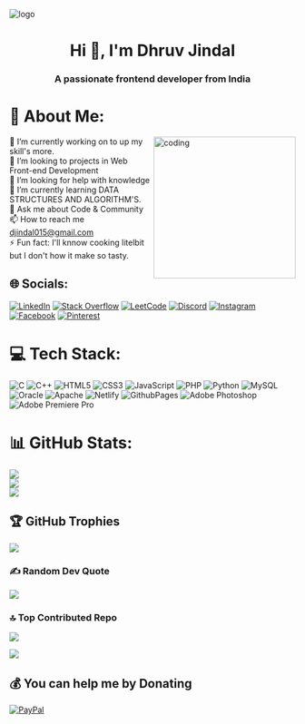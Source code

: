 ![logo](https://github.com/its-dhruv-jindal/its-dhruv-jindal/blob/main/github-header-image.png)

<h1 align="center">Hi 👋, I'm Dhruv Jindal</h1>
<h3 align="center">A passionate frontend developer from India</h3>

# 💫 About Me:

<img align="right" alt="coding" width="250" src="https://camo.githubusercontent.com/9792d43627b178fd4a45bcabb3647d7b34a62d64baf96a19abf6ea19d5cea8dd/68747470733a2f2f63646e2e6472696262626c652e636f6d2f75736572732f313138373833362f73637265656e73686f74732f363533393432392f70726f6772616d65722e676966">

🔭 I’m currently working on to up my skill's more. <br>
👯 I’m looking to projects in Web Front-end Development <br>
🤝 I’m looking for help with knowledge<br>
🌱 I’m currently learning DATA STRUCTURES AND ALGORITHM'S. <br>
💬 Ask me about Code & Community <br>
📫 How to reach me djindal015@gmail.com <br>
⚡ Fun fact: I'll knnow cooking litelbit but I don't how it make so tasty.



## 🌐 Socials:

[![LinkedIn](https://img.shields.io/badge/LinkedIn-%230077B5.svg?logo=linkedin&logoColor=white)](https://linkedin.com/in/its-dhruv-jindal) 
[![Stack Overflow](https://img.shields.io/badge/-Stackoverflow-FE7A16?logo=stack-overflow&logoColor=white)](https://stackoverflow.com/users/23510396) 
[![LeetCode](https://img.shields.io/badge/LeetCode-FFA015?logo=leetcode&logoColor=white)](https://leetcode.com/its_dhruv_jindal) 
[![Discord](https://img.shields.io/badge/Discord-%237289DA.svg?logo=discord&logoColor=white)](https://discord.gg/5TXQwReekq) 
[![Instagram](https://img.shields.io/badge/Instagram-%23E4405F.svg?logo=Instagram&logoColor=white)](https://instagram.com/its_dhruv_jindal) 
[![Facebook](https://img.shields.io/badge/Facebook-%231877F2.svg?logo=Facebook&logoColor=white)](https://facebook.com/Dhruv.jindal.50951) 
[![Pinterest](https://img.shields.io/badge/Pinterest-%23E60023.svg?logo=Pinterest&logoColor=white)](https://pinterest.com/djindal015) 




# 💻 Tech Stack:
![C](https://img.shields.io/badge/c-%2300599C.svg?style=for-the-badge&logo=c&logoColor=white) 
![C++](https://img.shields.io/badge/c++-%2300599C.svg?style=for-the-badge&logo=c%2B%2B&logoColor=white)
![HTML5](https://img.shields.io/badge/html5-%23E34F26.svg?style=for-the-badge&logo=html5&logoColor=white) 
![CSS3](https://img.shields.io/badge/css3-%231572B6.svg?style=for-the-badge&logo=css3&logoColor=white) 
![JavaScript](https://img.shields.io/badge/javascript-%23323330.svg?style=for-the-badge&logo=javascript&logoColor=%23F7DF1E)
![PHP](https://img.shields.io/badge/php-%23777BB4.svg?style=for-the-badge&logo=php&logoColor=white) 
![Python](https://img.shields.io/badge/python-3670A0?style=for-the-badge&logo=python&logoColor=ffdd54) 
![MySQL](https://img.shields.io/badge/mysql-%2300000f.svg?style=for-the-badge&logo=mysql&logoColor=white) 
![Oracle](https://img.shields.io/badge/Oracle-F80000?style=for-the-badge&logo=oracle&logoColor=white) 
![Apache](https://img.shields.io/badge/apache-%23D42029.svg?style=for-the-badge&logo=apache&logoColor=white) 
![Netlify](https://img.shields.io/badge/netlify-%23000000.svg?style=for-the-badge&logo=netlify&logoColor=#00C7B7) 
![GithubPages](https://img.shields.io/badge/github%20pages-121013?style=for-the-badge&logo=github&logoColor=white) 
![Adobe Photoshop](https://img.shields.io/badge/adobe%20photoshop-%2331A8FF.svg?style=for-the-badge&logo=adobe%20photoshop&logoColor=white) 
![Adobe Premiere Pro](https://img.shields.io/badge/Adobe%20Premiere%20Pro-9999FF.svg?style=for-the-badge&logo=Adobe%20Premiere%20Pro&logoColor=white) 



# 📊 GitHub Stats:
![](https://github-readme-stats.vercel.app/api?username=its-dhruv-jindal&theme=radical&hide_border=false&include_all_commits=false&count_private=false)<br/>
![](https://github-readme-streak-stats.herokuapp.com/?user=its-dhruv-jindal&theme=radical&hide_border=false)<br/>
![](https://github-readme-stats.vercel.app/api/top-langs/?username=its-dhruv-jindal&theme=radical&hide_border=false&include_all_commits=false&count_private=false&layout=compact)

## 🏆 GitHub Trophies
![](https://github-profile-trophy.vercel.app/?username=its-dhruv-jindal&theme=radical&no-frame=false&no-bg=false&margin-w=4)


### ✍️ Random Dev Quote
![](https://quotes-github-readme.vercel.app/api?type=horizontal&theme=radical)

### 🔝 Top Contributed Repo

![](https://github-contributor-stats.vercel.app/api?username=its-dhruv-jindal&limit=5&theme=radical&combine_all_yearly_contributions=true)


<a href="https://visitcount.itsvg.in">
  <img src="https://visitcount.itsvg.in/api?id=its-dhruv-jindal&label=Profile%20Views&color=9&icon=5&pretty=false" />
</a>

<br>



## 💰 You can help me by Donating
[![PayPal](https://img.shields.io/badge/PayPal-00457C?style=for-the-badge&logo=paypal&logoColor=white)](https://paypal.me/itsdhruvjindal) 

  
<!-- Proudly created with GPRM ( https://gprm.itsvg.in ) -->



